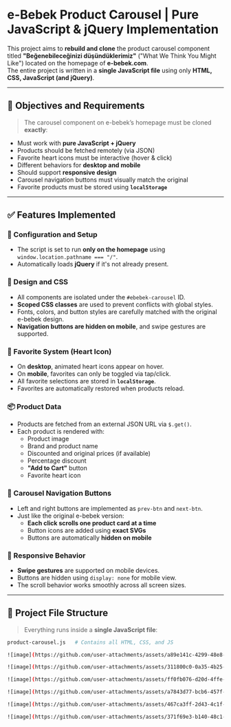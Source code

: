﻿# e-Bebek Product Carousel | Pure JavaScript & jQuery Implementation

This project aims to **rebuild and clone** the product carousel component titled **"Beğenebileceğinizi düşündüklerimiz"** ("What We Think You Might Like") located on the homepage of **e-bebek.com**.  
The entire project is written in a **single JavaScript file** using only **HTML, CSS, JavaScript (and jQuery)**.

---

## 🎯 Objectives and Requirements

> The carousel component on e-bebek’s homepage must be cloned **exactly**:
- Must work with **pure JavaScript + jQuery**
- Products should be fetched remotely (via JSON)
- Favorite heart icons must be interactive (hover & click)
- Different behaviors for **desktop and mobile**
- Should support **responsive design**
- Carousel navigation buttons must visually match the original
- Favorite products must be stored using **`localStorage`**

---

## ✅ Features Implemented

### 🔧 Configuration and Setup

- The script is set to run **only on the homepage** using `window.location.pathname === "/"`.
- Automatically loads **jQuery** if it's not already present.

### 🎨 Design and CSS

- All components are isolated under the `#ebebek-carousel` ID.
- **Scoped CSS classes** are used to prevent conflicts with global styles.
- Fonts, colors, and button styles are carefully matched with the original e-bebek design.
- **Navigation buttons are hidden on mobile**, and swipe gestures are supported.

### 🧠 Favorite System (Heart Icon)

- On **desktop**, animated heart icons appear on hover.
- On **mobile**, favorites can only be toggled via tap/click.
- All favorite selections are stored in **`localStorage`**.
- Favorites are automatically restored when products reload.

### 📦 Product Data

- Products are fetched from an external JSON URL via `$.get()`.
- Each product is rendered with:
  - Product image
  - Brand and product name
  - Discounted and original prices (if available)
  - Percentage discount
  - **"Add to Cart"** button
  - Favorite heart icon

### 🎯 Carousel Navigation Buttons

- Left and right buttons are implemented as `prev-btn` and `next-btn`.
- Just like the original e-bebek version:
  - **Each click scrolls one product card at a time**
  - Button icons are added using **exact SVGs**
  - Buttons are automatically **hidden on mobile**

### 📱 Responsive Behavior

- **Swipe gestures** are supported on mobile devices.
- Buttons are hidden using `display: none` for mobile view.
- The scroll behavior works smoothly across all screen sizes.

---

## 📁 Project File Structure

> Everything runs inside a **single JavaScript file**:
```bash
product-carousel.js   # Contains all HTML, CSS, and JS

![image](https://github.com/user-attachments/assets/a89e141c-4299-48e8-bafb-b1c482465389)

![image](https://github.com/user-attachments/assets/311800c0-0a35-4b25-ac8d-801925068656)

![image](https://github.com/user-attachments/assets/ff0fb076-d20d-4ffe-b1c0-49d345aa0ce0)

![image](https://github.com/user-attachments/assets/a7843d77-bcb6-457f-86cf-6e144f708f00)

![image](https://github.com/user-attachments/assets/467ca3ff-2d43-4c1f-ab80-a8f2e52a27a4)

![image](https://github.com/user-attachments/assets/371f69e3-b140-48c1-a6bb-49935f84b774)



